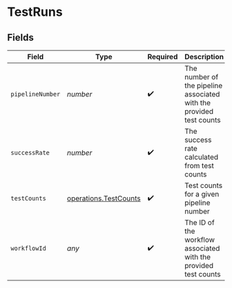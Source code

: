 # TestRuns


## Fields

| Field                                                               | Type                                                                | Required                                                            | Description                                                         |
| ------------------------------------------------------------------- | ------------------------------------------------------------------- | ------------------------------------------------------------------- | ------------------------------------------------------------------- |
| `pipelineNumber`                                                    | *number*                                                            | :heavy_check_mark:                                                  | The number of the pipeline associated with the provided test counts |
| `successRate`                                                       | *number*                                                            | :heavy_check_mark:                                                  | The success rate calculated from test counts                        |
| `testCounts`                                                        | [operations.TestCounts](../../models/operations/testcounts.md)      | :heavy_check_mark:                                                  | Test counts for a given pipeline number                             |
| `workflowId`                                                        | *any*                                                               | :heavy_check_mark:                                                  | The ID of the workflow associated with the provided test counts     |